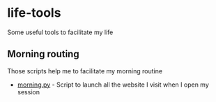 # life-tools
Some useful tools to facilitate my life

## Morning routing

Those scripts help me to facilitate my morning routine

- [morning.py](./morning-routine/morning.py) - Script to launch all the website I visit when I open my session

